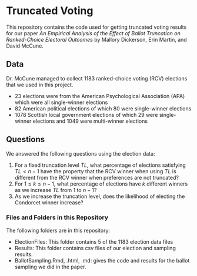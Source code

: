 # Truncated Voting

This repository contains the code used for getting truncated voting results for our paper *An Empirical Analysis of the Effect of Ballot Truncation on Ranked-Choice Electoral Outcomes* by Mallory Dickerson, Erin Martin, and David McCune.

## Data

Dr. McCune managed to collect 1183 ranked-choice voting (RCV) elections that we used in this project.  
* 23 elections were from the American Psychological Association (APA) which were all single-winner elections
* 82 American political elections of which 80 were single-winner elections
* 1078 Scottish local government elections of which 29 were single-winner elections and 1049 were multi-winner elections

## Questions

We answered the following questions using the election data:
1. For a fixed truncation level $TL$, what percentage of elections satisfying $TL < n-1$ have the property that the RCV winner when using $TL$ is different from the RCV winner when preferences are not truncated?
2. For $1 \leq k \leq n-1$, what percentage of elections have $k$ different winners as we increase $TL$ from $1$ to $n-1$?
3. As we increase the truncation level, does the likelihood of electing the Condorcet winner increase?

### Files and Folders in this Repository

The following folders are in this repository:
* ElectionFiles:  This folder contains 5 of the 1183 election data files
* Results:  This folder contains csv files of our election and sampling results.
* BallotSampling.Rmd, .html, .md: gives the code and results for the ballot sampling we did in the paper.


